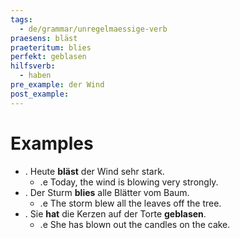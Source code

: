 ```yaml
---
tags:
  - de/grammar/unregelmaessige-verb
praesens: bläst
praeteritum: blies
perfekt: geblasen
hilfsverb:
  - haben
pre_example: der Wind
post_example: 
---
```


# Examples
- . Heute **bläst** der Wind sehr stark.
	- .e Today, the wind is blowing very strongly.
- . Der Sturm **blies** alle Blätter vom Baum.
	- .e The storm blew all the leaves off the tree.
- . Sie **hat** die Kerzen auf der Torte **geblasen**.
	- .e She has blown out the candles on the cake.
